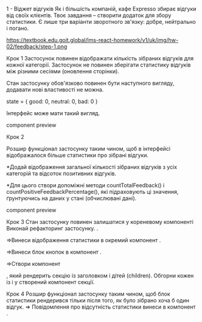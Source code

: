 1 - Віджет відгуків
Як і більшість компаній, кафе Expresso збирає відгуки від своїх клієнтів. Твоє завдання – створити додаток для збору статистики. Є лише три варіанти зворотного зв'язку: добре, нейтрально і погано.

https://textbook.edu.goit.global/lms-react-homework/v1/uk/img/hw-02/feedback/step-1.png

Крок 1
Застосунок повинен відображати кількість зібраних відгуків для кожної категорії. Застосунок не повинен зберігати статистику відгуків між різними сесіями (оновлення сторінки).

Стан застосунку обов'язково повинен бути наступного вигляду, додавати нові властивості не можна.

state = {
  good: 0,
  neutral: 0,
  bad: 0
}

Інтерфейс може мати такий вигляд.

component preview

Крок 2

Розшир функціонал застосунку таким чином, щоб в інтерфейсі відображалося більше статистики про зібрані відгуки. 

*Додай відображення загальної кількості зібраних відгуків з усіх категорій та відсоток позитивних відгуків. 

*Для цього створи допоміжні методи countTotalFeedback() і countPositiveFeedbackPercentage(), 
які підраховують ці значення, ґрунтуючись на даних у стані (обчислювані дані).

component preview


Крок 3
Стан застосунку повинен залишатися у кореневому компоненті 
Виконай рефакторинг застосунку. 
<App>.

=>Винеси відображення статистики в окремий компонент 
<Statistics good={} neutral={} bad={} total={} positivePercentage={}>.

=>Винеси блок кнопок в компонент 
<FeedbackOptions options={} onLeaveFeedback={}>.

=>Створи компонент <Section title="">, який рендерить секцію із заголовком і дітей (children). Обгорни кожен із <Statistics> і <FeedbackOptions> у створений компонент секції.

Крок 4
Розшир функціонал застосунку таким чином, щоб блок статистики рендерився тільки після того, як було зібрано хоча б один відгук. 
=> Повідомлення про відсутність статистики винеси в компонент 
<Notification message="There is no feedback">.